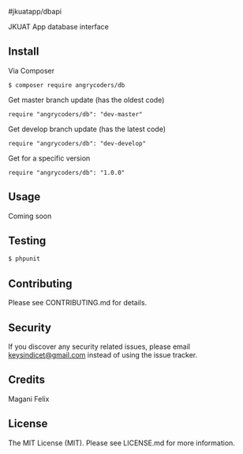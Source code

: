 #jkuatapp/dbapi

JKUAT App database interface

## Install

Via Composer

```
$ composer require angrycoders/db
```

Get master branch update (has the oldest code)

```
require "angrycoders/db": "dev-master"
```

Get develop branch update (has the latest code)

```
require "angrycoders/db": "dev-develop"
```

Get for a specific version

```
require "angrycoders/db": "1.0.0"
```

## Usage

Coming soon

## Testing

``` bash
$ phpunit
```

## Contributing

Please see CONTRIBUTING.md for details.

## Security

If you discover any security related issues, please email keysindicet@gmail.com instead of using the issue tracker.

## Credits

Magani Felix


## License

The MIT License (MIT). Please see LICENSE.md for more information.
